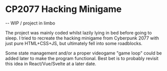 ﻿# CP2077 Hacking Minigame

 -- WIP / project in limbo

The project was mainly coded whilst lazily lying in bed before going to sleep. 
I tried to recreate the hacking minigame from Cyberpunk 2077 with just pure HTML+CSS+JS, but ultimately fell into some roadblocks.

Some state management and/or a proper videogame "game loop" could be added later to make the program functional.
Best bet is to probably revisit this idea in React/Vue/Svelte at a later date.
